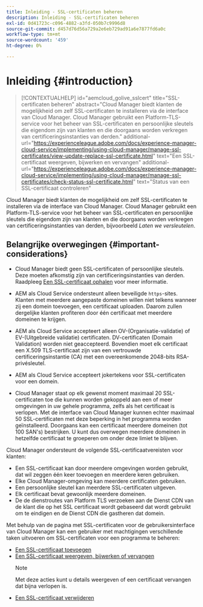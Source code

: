 ```yaml
---
title: Inleiding - SSL-certificaten beheren
description: Inleiding - SSL-certificaten beheren
exl-id: 0d41723c-c096-4882-a3fd-050b7c9996d8
source-git-commit: d457d76d56a729a2e6eb729ad91a6e7877fd6a0c
workflow-type: tm+mt
source-wordcount: '459'
ht-degree: 0%

---
```


# Inleiding {#introduction}

>[!CONTEXTUALHELP]
>id="aemcloud_golive_sslcert"
>title="SSL-certificaten beheren"
>abstract="Cloud Manager biedt klanten de mogelijkheid om zelf SSL-certificaten te installeren via de interface van Cloud Manager. Cloud Manager gebruikt een Platform-TLS-service voor het beheer van SSL-certificaten en persoonlijke sleutels die eigendom zijn van klanten en die doorgaans worden verkregen van certificeringsinstanties van derden."
>additional-url="https://experienceleague.adobe.com/docs/experience-manager-cloud-service/implementing/using-cloud-manager/manage-ssl-certificates/view-update-replace-ssl-certificate.html" text="Een SSL-certificaat weergeven, bijwerken en vervangen"
>additional-url="https://experienceleague.adobe.com/docs/experience-manager-cloud-service/implementing/using-cloud-manager/manage-ssl-certificates/check-status-ssl-certificate.html" text="Status van een SSL-certificaat controleren"


Cloud Manager biedt klanten de mogelijkheid om zelf SSL-certificaten te installeren via de interface van Cloud Manager. Cloud Manager gebruikt een Platform-TLS-service voor het beheer van SSL-certificaten en persoonlijke sleutels die eigendom zijn van klanten en die doorgaans worden verkregen van certificeringsinstanties van derden, bijvoorbeeld *Laten we versleutelen*.

## Belangrijke overwegingen {#important-considerations}

* Cloud Manager biedt geen SSL-certificaten of persoonlijke sleutels. Deze moeten afkomstig zijn van certificeringsinstanties van derden. Raadpleeg [Een SSL-certificaat ophalen](/help/implementing/cloud-manager/managing-ssl-certifications/get-ssl-certificate.md) voor meer informatie.

* AEM als Cloud Service ondersteunt alleen beveiligde `https`-sites. Klanten met meerdere aangepaste domeinen willen niet telkens wanneer zij een domein toevoegen, een certificaat uploaden. Daarom zullen dergelijke klanten profiteren door één certificaat met meerdere domeinen te krijgen.

* AEM als Cloud Service accepteert alleen OV-(Organisatie-validatie) of EV-(Uitgebreide validatie) certificaten. DV-certificaten (Domain Validation) worden niet geaccepteerd. Bovendien moet elk certificaat een X.509 TLS-certificaat zijn van een vertrouwde certificeringsinstantie (CA) met een overeenkomende 2048-bits RSA-privésleutel.

* AEM als Cloud Service accepteert jokertekens voor SSL-certificaten voor een domein.

* Cloud Manager staat op elk gewenst moment maximaal 20 SSL-certificaten toe die kunnen worden gekoppeld aan een of meer omgevingen in uw gehele programma, zelfs als het certificaat is verlopen. Met de interface van Cloud Manager kunnen echter maximaal 50 SSL-certificaten met deze beperking in het programma worden geïnstalleerd. Doorgaans kan een certificaat meerdere domeinen (tot 100 SAN&#39;s) bestrijken. U kunt dus overwegen meerdere domeinen in hetzelfde certificaat te groeperen om onder deze limiet te blijven.

Cloud Manager ondersteunt de volgende SSL-certificaatvereisten voor klanten:

* Een SSL-certificaat kan door meerdere omgevingen worden gebruikt, dat wil zeggen één keer toevoegen en meerdere keren gebruiken.
* Elke Cloud Manager-omgeving kan meerdere certificaten gebruiken.
* Een persoonlijke sleutel kan meerdere SSL-certificaten uitgeven.
* Elk certificaat bevat gewoonlijk meerdere domeinen.
* De de dienstroutes van Platform TLS verzoeken aan de Dienst CDN van de klant die op het SSL certificaat wordt gebaseerd dat wordt gebruikt om te eindigen en de Dienst CDN die gastheren dat domein.

Met behulp van de pagina met SSL-certificaten voor de gebruikersinterface van Cloud Manager kan een gebruiker met machtigingen verschillende taken uitvoeren om SSL-certificaten voor een programma te beheren:

* [Een SSL-certificaat toevoegen](/help/implementing/cloud-manager/managing-ssl-certifications/add-ssl-certificate.md)
* [Een SSL-certificaat weergeven, bijwerken of vervangen](/help/implementing/cloud-manager/managing-ssl-certifications/view-update-replace-ssl-certificate.md)
   >[!NOTE]
   >Met deze acties kunt u details weergeven of een certificaat vervangen dat bijna verlopen is.
* [Een SSL-certificaat verwijderen](/help/implementing/cloud-manager/managing-ssl-certifications/delete-ssl-certificate.md)

